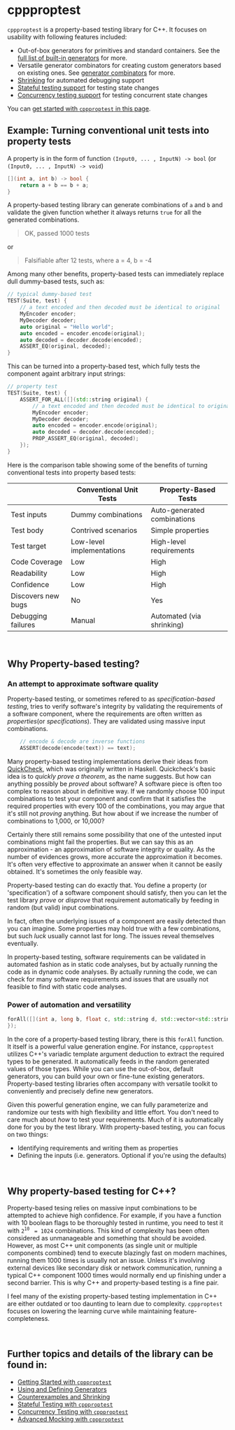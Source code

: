 # cppproptest

`cppproptest` is a property-based testing library for C++. It focuses on usability with following features included:

* Out-of-box generators for primitives and standard containers. See the [full list of built-in generators](doc/Generators.md#arbitraries-provided-by-cppproptest) for more.
* Versatile generator combinators for creating custom generators based on existing ones. See [generator combinators](doc/Generators.md#generator-combinators) for more.
* [Shrinking](doc/Shrinking.md) for automated debugging support
* [Stateful testing support](doc/StatefulTesting.md) for testing state changes
* [Concurrency testing support](doc/ConcurrencyTesting.md) for testing concurrent state changes

You can [get started with `cppproptest` in this page](doc/GettingStarted.md).

## Example: Turning conventional unit tests into property tests

A property is in the form of function `(Input0, ... , InputN) -> bool` (or `(Input0, ... , InputN) -> void`)

```cpp
[](int a, int b) -> bool {
    return a + b == b + a;
}
```

A property-based testing library can generate combinations of `a` and `b` and validate the given function whether it always returns `true` for all the generated combinations. 

> OK, passed 1000 tests

or 

> Falsifiable after 12 tests, where
>   a = 4,
>   b = -4

Among many other benefits, property-based tests can immediately replace dull dummy-based tests, such as:

```cpp
// typical dummy-based test 
TEST(Suite, test) {
    // a text encoded and then decoded must be identical to original
    MyEncoder encoder;
    MyDecoder decoder;    
    auto original = "Hello world";
    auto encoded = encoder.encode(original);
    auto decoded = decoder.decode(encoded);
    ASSERT_EQ(original, decoded);
}
```

This can be turned into a property-based test, which fully tests the component againt arbitrary input strings:

```cpp
// property test 
TEST(Suite, test) {
    ASSERT_FOR_ALL([](std::string original) {
        // a text encoded and then decoded must be identical to original
        MyEncoder encoder;
        MyDecoder decoder;    
        auto encoded = encoder.encode(original);
        auto decoded = decoder.decode(encoded);
        PROP_ASSERT_EQ(original, decoded);
    });
}
```

Here is the comparison table showing some of the benefits of turning conventional tests into property based tests:


|                   | Conventional Unit Tests   | **Property-Based Tests**     |
| ----------------- |---------------------------| ---------------------------- |
| Test inputs       | Dummy combinations        | Auto-generated combinations  |
| Test body         | Contrived scenarios       | Simple properties            |
| Test target       | Low-level implementations | High-level requirements      |
| Code Coverage     | Low                       | High                         |
| Readability       | Low                       | High                         |
| Confidence        | Low                       | High                         |
| Discovers new bugs| No                        | Yes                          |
| Debugging failures| Manual                    | Automated (via shrinking)    |

&nbsp;


## Why Property-based testing?

### An attempt to approximate software quality 

Property-based testing, or sometimes refered to as *specification-based testing*, tries to verify software's integrity by validating the requirements of a software component, where the requirements are often written as *properties*(or *specifications*). They are validated using massive input combinations. 

```cpp
    // encode & decode are inverse functions
    ASSERT(decode(encode(text)) == text);
```

Many property-based testing implementations derive their ideas from [QuickCheck](https://en.wikipedia.org/wiki/QuickCheck), which was originally written in Haskell. Quickcheck's basic idea is to *quickly prove a theorem*, as the name suggests. But how can anything possibly be *proved* about software? A software piece is often too complex to reason about in definitive way. If we randomly choose 100 input combinations to test your component and confirm that it satisfies the required properties with every 100 of the combinations, you may argue that it's still not *proving* anything. But how about if we increase the number of combinations to 1,000, or 10,000?

Certainly there still remains some possibility that one of the untested input combinations might fail the properties. But we can say this as an approximation - an approximation of software integrity or quality. As the number of evidences grows, more accurate the approximation it becomes. It's often very effective to approximate an answer when it cannot be easily obtained. It's sometimes the only feasible way.   

Property-based testing can do exactly that. You define a property (or 'specification') of a software component should satisfy, then you can let the test library *prove* or *disprove* that requirement automatically by feeding in random (but valid) input combinations.  

In fact, often the underlying issues of a component are easily detected than you can imagine. Some properties may hold true with a few combinations, but such *luck* usually cannot last for long. The issues reveal themselves eventually.

In property-based testing, software requirements can be validated in automated fashion as in static code analyses, but by actually running the code as in dynamic code analyses. By actually running the code, we can check for many software requirements and issues that are usually not feasible to find with static code analyses.


### Power of automation and versatility

```cpp
forAll([](int a, long b, float c, std::string d, std::vector<std::string> e, std::map<int, std::string> e) {
});
```

In the core of a property-based testing library, there is this `forAll` function. It itself is a powerful value generation engine. For instance, `cppproptest` utilizes C++'s variadic template argument deduction to extract the required types to be generated. It automatically feeds in the random generated values of those types. While you can use the out-of-box, default generators, you can build your own or fine-tune existing generators. Property-based testing libraries often accompany with versatile toolkit to conveniently and precisely define new generators.

Given this powerful generation engine, we can fully parameterize and randomize our tests with high flexibility and little effort. You don't need to care much about *how* to test your requirements. Much of it is automatically done for you by the test library. With property-based testing, you can focus on two things: 

* Identifying requirements and writing them as properties
* Defining the inputs (i.e. generators. Optional if you're using the defaults)

&nbsp;


## Why property-based testing for C++?

Property-based tesing relies on massive input combinations to be attempted to achieve high confidence. 
For example, if you have a function with 10 boolean flags to be thoroughly tested in runtime, you need to test it with `2`<sup>`10`</sup> ` = 1024` combinations. This kind of complexity has been often considered as unmanageable and something that should be avoided. However, as most C++ unit components (as single unit or multiple components combined) tend to execute blazingly fast on modern machines, running them 1000 times is usually not an issue. Unless it's involving external devices like secondary disk or network communication, running a typical C++ component 1000 times would normally end up finishing under a second barrier. This is why C++ and property-based testing is a fine pair.

I feel many of the existing property-based testing implementation in C++ are either outdated or too daunting to learn due to complexity.
`cppproptest` focuses on lowering the learning curve while maintaining feature-completeness. 

&nbsp;

## Further topics and details of the library can be found in:

* [Getting Started with `cppproptest`](doc/GettingStarted.md)
* [Using and Defining Generators](doc/Generators.md)
* [Counterexamples and Shrinking](doc/Shrinking.md)
* [Stateful Testing with `cppproptest`](doc/StatefulTesting.md)
* [Concurrency Testing with `cppproptest`](doc/ConcurrencyTesting.md)
* [Advanced Mocking with `cppproptest`](doc/Mocking.md)

